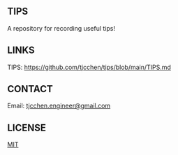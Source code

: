 ## TIPS
A repository for recording useful tips!

## LINKS
TIPS: https://github.com/tjcchen/tips/blob/main/TIPS.md

## CONTACT
Email: tjcchen.engineer@gmail.com

## LICENSE
[MIT](https://github.com/tjcchen/tips/blob/main/LICENSE)

